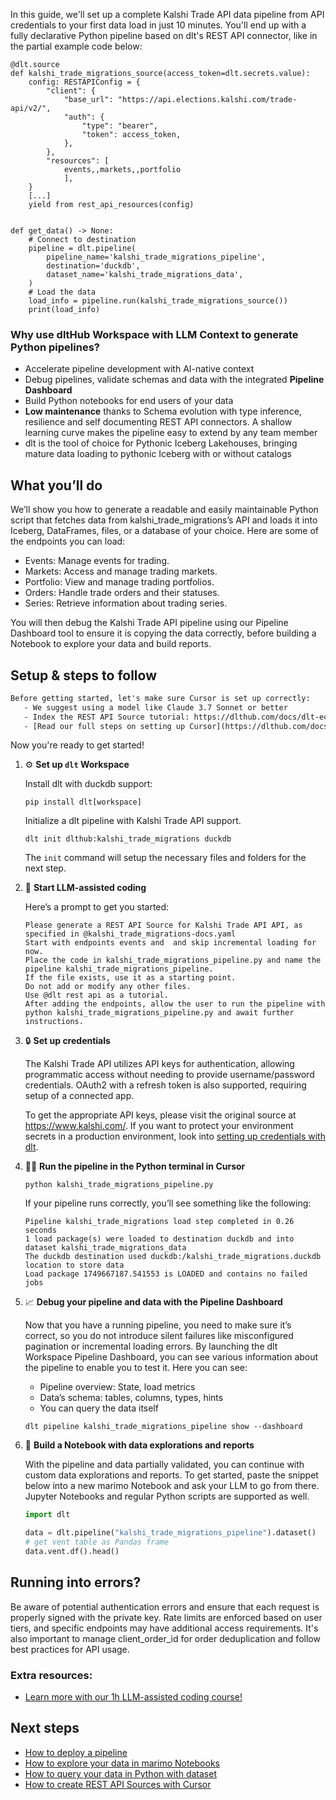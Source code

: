 In this guide, we'll set up a complete Kalshi Trade API data pipeline from API credentials to your first data load in just 10 minutes. You'll end up with a fully declarative Python pipeline based on dlt's REST API connector, like in the partial example code below:

```python-outcome
@dlt.source
def kalshi_trade_migrations_source(access_token=dlt.secrets.value):
    config: RESTAPIConfig = {
        "client": {
            "base_url": "https://api.elections.kalshi.com/trade-api/v2/",
            "auth": {
                "type": "bearer",
                "token": access_token,
            },
        },
        "resources": [
            events,,markets,,portfolio
            ],
    }
    [...]
    yield from rest_api_resources(config)


def get_data() -> None:
    # Connect to destination
    pipeline = dlt.pipeline(
        pipeline_name='kalshi_trade_migrations_pipeline',
        destination='duckdb',
        dataset_name='kalshi_trade_migrations_data', 
    )
    # Load the data
    load_info = pipeline.run(kalshi_trade_migrations_source())
    print(load_info) 
```

### Why use dltHub Workspace with LLM Context to generate Python pipelines?

- Accelerate pipeline development with AI-native context
- Debug pipelines, validate schemas and data with the integrated **Pipeline Dashboard**
- Build Python notebooks for end users of your data
- **Low maintenance** thanks to Schema evolution with type inference, resilience and self documenting REST API connectors. A shallow learning curve makes the pipeline easy to extend by any team member
- dlt is the tool of choice for Pythonic Iceberg Lakehouses, bringing mature data loading to pythonic Iceberg with or without catalogs

## What you’ll do

We’ll show you how to generate a readable and easily maintainable Python script that fetches data from kalshi_trade_migrations’s API and loads it into Iceberg, DataFrames, files, or a database of your choice. Here are some of the endpoints you can load:

- Events: Manage events for trading.
- Markets: Access and manage trading markets.
- Portfolio: View and manage trading portfolios.
- Orders: Handle trade orders and their statuses.
- Series: Retrieve information about trading series.

You will then debug the Kalshi Trade API pipeline using our Pipeline Dashboard tool to ensure it is copying the data correctly, before building a Notebook to explore your data and build reports.

## Setup & steps to follow

```default
Before getting started, let's make sure Cursor is set up correctly:
   - We suggest using a model like Claude 3.7 Sonnet or better
   - Index the REST API Source tutorial: https://dlthub.com/docs/dlt-ecosystem/verified-sources/rest_api/ and add it to context as **@dlt rest api**
   - [Read our full steps on setting up Cursor](https://dlthub.com/docs/dlt-ecosystem/llm-tooling/cursor-restapi#23-configuring-cursor-with-documentation)
```

Now you're ready to get started!

1. ⚙️ **Set up `dlt` Workspace**
    
    Install dlt with duckdb support:
    ```shell
    pip install dlt[workspace]
    ```

    Initialize a dlt pipeline with Kalshi Trade API support.
    ```shell
    dlt init dlthub:kalshi_trade_migrations duckdb
    ```

    The `init` command will setup the necessary files and folders for the next step.
    
2. 🤠 **Start LLM-assisted coding**
    
    Here’s a prompt to get you started:
    
    ```prompt
    Please generate a REST API Source for Kalshi Trade API API, as specified in @kalshi_trade_migrations-docs.yaml 
    Start with endpoints events and  and skip incremental loading for now. 
    Place the code in kalshi_trade_migrations_pipeline.py and name the pipeline kalshi_trade_migrations_pipeline. 
    If the file exists, use it as a starting point. 
    Do not add or modify any other files. 
    Use @dlt rest api as a tutorial. 
    After adding the endpoints, allow the user to run the pipeline with python kalshi_trade_migrations_pipeline.py and await further instructions.
    ```

    
3. 🔒 **Set up credentials** 
    
    The Kalshi Trade API utilizes API keys for authentication, allowing programmatic access without needing to provide username/password credentials. OAuth2 with a refresh token is also supported, requiring setup of a connected app.
    
    To get the appropriate API keys, please visit the original source at https://www.kalshi.com/.
    If you want to protect your environment secrets in a production environment, look into [setting up credentials with dlt](https://dlthub.com/docs/walkthroughs/add_credentials).
    
4. 🏃‍♀️ **Run the pipeline in the Python terminal in Cursor**
    
    ```shell
    python kalshi_trade_migrations_pipeline.py
    ```
    
    If your pipeline runs correctly, you’ll see something like the following:
    
    ```shell
    Pipeline kalshi_trade_migrations load step completed in 0.26 seconds
    1 load package(s) were loaded to destination duckdb and into dataset kalshi_trade_migrations_data
    The duckdb destination used duckdb:/kalshi_trade_migrations.duckdb location to store data
    Load package 1749667187.541553 is LOADED and contains no failed jobs
    ```
    
5. 📈 **Debug your pipeline and data with the Pipeline Dashboard**

    Now that you have a running pipeline, you need to make sure it’s correct, so you do not introduce silent failures like misconfigured pagination or incremental loading errors. By launching the dlt Workspace Pipeline Dashboard, you can see various information about the pipeline to enable you to test it. Here you can see:
    - Pipeline overview: State, load metrics
    - Data’s schema: tables, columns, types, hints
    - You can query the data itself
    
    ```shell
    dlt pipeline kalshi_trade_migrations_pipeline show --dashboard
    ```
    
6. 🐍 **Build a Notebook with data explorations and reports**

    With the pipeline and data partially validated, you can continue with custom data explorations and reports. To get started, paste the snippet below into a new marimo Notebook and ask your LLM to go from there. Jupyter Notebooks and regular Python scripts are supported as well.

    
    ```python
    import dlt

   data = dlt.pipeline("kalshi_trade_migrations_pipeline").dataset()
   # get vent table as Pandas frame
   data.vent.df().head()
    ```

## Running into errors?

Be aware of potential authentication errors and ensure that each request is properly signed with the private key. Rate limits are enforced based on user tiers, and specific endpoints may have additional access requirements. It's also important to manage client_order_id for order deduplication and follow best practices for API usage.

### Extra resources:

- [Learn more with our 1h LLM-assisted coding course!](https://www.youtube.com/watch?v=GGid70rnJuM)

## Next steps

- [How to deploy a pipeline](https://dlthub.com/docs/walkthroughs/deploy-a-pipeline)
- [How to explore your data in marimo Notebooks](https://dlthub.com/docs/general-usage/dataset-access/marimo)
- [How to query your data in Python with dataset](https://dlthub.com/docs/general-usage/dataset-access/dataset)
- [How to create REST API Sources with Cursor](https://dlthub.com/docs/dlt-ecosystem/llm-tooling/cursor-restapi)